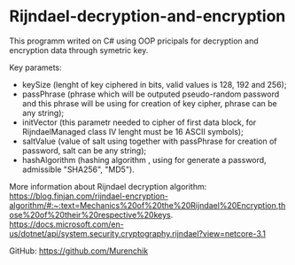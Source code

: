 # Rijndael-decryption-and-encryption

This programm writed on C# using OOP pricipals for decryption and encryption data through symetric key.

Key paramets:
 - keySize (lenght of key ciphered in bits, valid values is 128, 192 and 256);
 - passPhrase (phrase which will be outputed pseudo-random password and this phrase will be using for 
 creation of key cipher, phrase can be any string);
 - initVector (this parametr needed to cipher of first data block, for RijndaelManaged class IV 
 lenght must be 16 ASCII symbols);
 - saltValue (value of salt using together with passPhrase for creation of password, 
 salt can be any string);
 - hashAlgorithm (hashing algorithm , using for generate a password, admissiblе "SHA256", "MD5").
 
More information about Rijndael decryption algorithm: 
https://blog.finjan.com/rijndael-encryption-algorithm/#:~:text=Mechanics%20of%20the%20Rijndael%20Encryption,those%20of%20their%20respective%20keys.
https://docs.microsoft.com/en-us/dotnet/api/system.security.cryptography.rijndael?view=netcore-3.1

GitHub:
https://github.com/Murenchik
